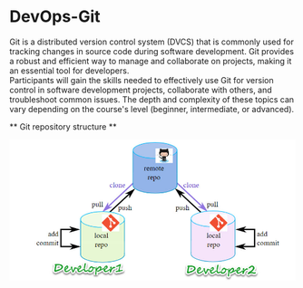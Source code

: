# DevOps-Git
Git is a distributed version control system (DVCS) that is commonly used for tracking changes in source code during software development. Git provides a robust and efficient way to manage and collaborate on projects, making it an essential tool for developers.  
Participants will gain the skills needed to effectively use Git for version control in software development projects, collaborate with others, and troubleshoot common issues. The depth and complexity of these topics can vary depending on the course's level (beginner, intermediate, or advanced).

** Git repository structure **

![image](https://github.com/asiandevs/images/blob/57ea1a1d791c9e96dd097e044bec199e44978f66/gitlocalremoterepo.jpg)

